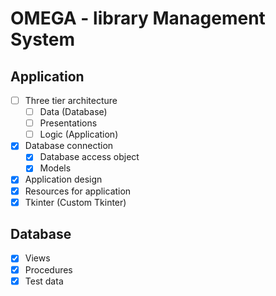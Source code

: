 # OMEGA - library Management System
## Application 
- [ ] Three tier architecture
  - [ ] Data (Database)
  - [ ] Presentations
  - [ ] Logic (Application)
- [x] Database connection
  - [x] Database access object
  - [x] Models
- [x] Application design 
- [x] Resources for application
- [x] Tkinter (Custom Tkinter)

## Database
- [x] Views
- [x] Procedures
- [x] Test data